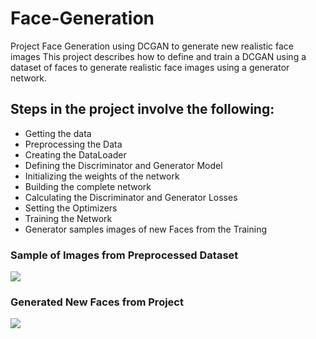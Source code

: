 # Face-Generation
Project Face Generation using DCGAN to generate new realistic face images
This project describes how to define and train a DCGAN using a dataset of faces to generate realistic face images using a generator network.

## Steps in the project involve the following:
- Getting the data
- Preprocessing the Data
- Creating the DataLoader
- Defining the Discriminator and Generator Model 
- Initializing the weights of the network
- Building the complete network
- Calculating the Discriminator and Generator Losses
- Setting the Optimizers
- Training the Network
- Generator samples images of new Faces from the Training

### Sample of Images from Preprocessed Dataset
![](preprocessed_dataset.png)

### Generated New Faces from Project
![](generated_faces.png)
